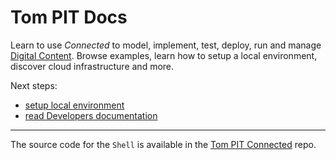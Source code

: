 # Tom PIT Docs

Learn to use *Connected* to model, implement, test, deploy, run and manage [Digital Content](DevelopersGuide/Environment/DigitalContent.md). Browse examples, learn how to setup a local environment, discover cloud infrastructure and more.

Next steps:

- [setup local environment](GettingStarted/README.md)
- [read Developers documentation](DevelopersGuide/README.md)

---

The source code for the `Shell` is available in the [Tom PIT Connected](https://github.com/Tom-PIT/Connected) repo.
